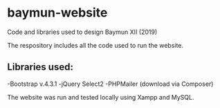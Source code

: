 # baymun-website
Code and libraries used to design Baymun XII (2019)

The respository includes all the code used to run the website. 
## Libraries used:
-Bootstrap v.4.3.1
-jQuery Select2
-PHPMailer (download via Composer)

The website was run and tested locally using Xampp and MySQL.
